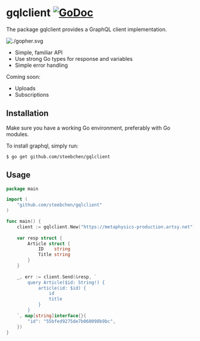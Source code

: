 # gqlclient [![GoDoc](https://godoc.org/github.com/steebchen/gqlclient?status.png)](http://godoc.org/github.com/steebchen/gqlclient)

The package gqlclient provides a GraphQL client implementation.

![./gopher.svg](https://github.com/MariaLetta/free-gophers-pack)

- Simple, familiar API
- Use strong Go types for response and variables
- Simple error handling

Coming soon:

- Uploads
- Subscriptions

## Installation

Make sure you have a working Go environment, preferably with Go modules.

To install graphql, simply run:

```
$ go get github.com/steebchen/gqlclient
```

## Usage

```go
package main

import (
	"github.com/steebchen/gqlclient"
)

func main() {
	client := gqlclient.New("https://metaphysics-production.artsy.net")
	
	var resp struct {
		Article struct {
			ID    string
			Title string
		}
	}
	
	_, err := client.Send(&resp, `
		query Article($id: String!) {
			article(id: $id) {
				id
				title
			}
		}
	`, map[string]interface{}{
		"id": "55bfed9275de7b060098b9bc",
	})
}
```
